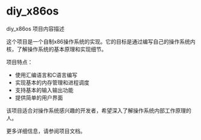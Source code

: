 # diy_x86os

diy_x86os 项目内容描述

这个项目是一个自制x86操作系统的实现。它的目标是通过编写自己的操作系统内核，了解操作系统的基本原理和实现细节。

项目特点：
- 使用汇编语言和C语言编写
- 实现基本的内存管理和进程调度
- 支持基本的输入输出功能
- 提供简单的用户界面

该项目适合对操作系统感兴趣的开发者，希望深入了解操作系统内部工作原理的人。

更多详细信息，请参阅项目文档。
